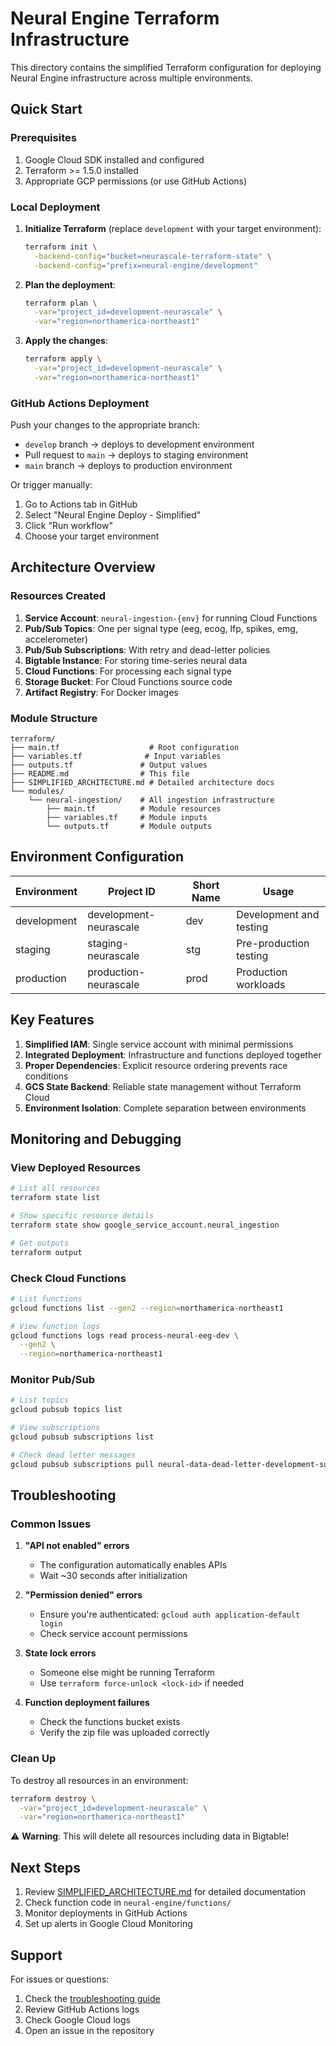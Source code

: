 # Neural Engine Terraform Infrastructure

This directory contains the simplified Terraform configuration for deploying Neural Engine infrastructure across multiple environments.

## Quick Start

### Prerequisites

1. Google Cloud SDK installed and configured
2. Terraform >= 1.5.0 installed
3. Appropriate GCP permissions (or use GitHub Actions)

### Local Deployment

1. **Initialize Terraform** (replace `development` with your target environment):

   ```bash
   terraform init \
     -backend-config="bucket=neurascale-terraform-state" \
     -backend-config="prefix=neural-engine/development"
   ```

2. **Plan the deployment**:

   ```bash
   terraform plan \
     -var="project_id=development-neurascale" \
     -var="region=northamerica-northeast1"
   ```

3. **Apply the changes**:
   ```bash
   terraform apply \
     -var="project_id=development-neurascale" \
     -var="region=northamerica-northeast1"
   ```

### GitHub Actions Deployment

Push your changes to the appropriate branch:

- `develop` branch → deploys to development environment
- Pull request to `main` → deploys to staging environment
- `main` branch → deploys to production environment

Or trigger manually:

1. Go to Actions tab in GitHub
2. Select "Neural Engine Deploy - Simplified"
3. Click "Run workflow"
4. Choose your target environment

## Architecture Overview

### Resources Created

1. **Service Account**: `neural-ingestion-{env}` for running Cloud Functions
2. **Pub/Sub Topics**: One per signal type (eeg, ecog, lfp, spikes, emg, accelerometer)
3. **Pub/Sub Subscriptions**: With retry and dead-letter policies
4. **Bigtable Instance**: For storing time-series neural data
5. **Cloud Functions**: For processing each signal type
6. **Storage Bucket**: For Cloud Functions source code
7. **Artifact Registry**: For Docker images

### Module Structure

```
terraform/
├── main.tf                    # Root configuration
├── variables.tf              # Input variables
├── outputs.tf               # Output values
├── README.md                # This file
├── SIMPLIFIED_ARCHITECTURE.md # Detailed architecture docs
└── modules/
    └── neural-ingestion/    # All ingestion infrastructure
        ├── main.tf          # Module resources
        ├── variables.tf     # Module inputs
        └── outputs.tf       # Module outputs
```

## Environment Configuration

| Environment | Project ID             | Short Name | Usage                   |
| ----------- | ---------------------- | ---------- | ----------------------- |
| development | development-neurascale | dev        | Development and testing |
| staging     | staging-neurascale     | stg        | Pre-production testing  |
| production  | production-neurascale  | prod       | Production workloads    |

## Key Features

1. **Simplified IAM**: Single service account with minimal permissions
2. **Integrated Deployment**: Infrastructure and functions deployed together
3. **Proper Dependencies**: Explicit resource ordering prevents race conditions
4. **GCS State Backend**: Reliable state management without Terraform Cloud
5. **Environment Isolation**: Complete separation between environments

## Monitoring and Debugging

### View Deployed Resources

```bash
# List all resources
terraform state list

# Show specific resource details
terraform state show google_service_account.neural_ingestion

# Get outputs
terraform output
```

### Check Cloud Functions

```bash
# List functions
gcloud functions list --gen2 --region=northamerica-northeast1

# View function logs
gcloud functions logs read process-neural-eeg-dev \
  --gen2 \
  --region=northamerica-northeast1
```

### Monitor Pub/Sub

```bash
# List topics
gcloud pubsub topics list

# View subscriptions
gcloud pubsub subscriptions list

# Check dead letter messages
gcloud pubsub subscriptions pull neural-data-dead-letter-development-sub --auto-ack
```

## Troubleshooting

### Common Issues

1. **"API not enabled" errors**

   - The configuration automatically enables APIs
   - Wait ~30 seconds after initialization

2. **"Permission denied" errors**

   - Ensure you're authenticated: `gcloud auth application-default login`
   - Check service account permissions

3. **State lock errors**

   - Someone else might be running Terraform
   - Use `terraform force-unlock <lock-id>` if needed

4. **Function deployment failures**
   - Check the functions bucket exists
   - Verify the zip file was uploaded correctly

### Clean Up

To destroy all resources in an environment:

```bash
terraform destroy \
  -var="project_id=development-neurascale" \
  -var="region=northamerica-northeast1"
```

⚠️ **Warning**: This will delete all resources including data in Bigtable!

## Next Steps

1. Review [SIMPLIFIED_ARCHITECTURE.md](./SIMPLIFIED_ARCHITECTURE.md) for detailed documentation
2. Check function code in `neural-engine/functions/`
3. Monitor deployments in GitHub Actions
4. Set up alerts in Google Cloud Monitoring

## Support

For issues or questions:

1. Check the [troubleshooting guide](#troubleshooting)
2. Review GitHub Actions logs
3. Check Google Cloud logs
4. Open an issue in the repository
